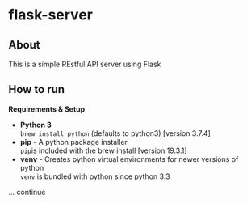 # flask-server

## About
This is a simple REstful API server using Flask

## How to run

**Requirements & Setup**
- **Python 3**  
`brew install python` (defaults to python3) [version 3.7.4]
- **pip** - A python package installer  
`pip`is included with the brew install [version 19.3.1]
- **venv** - Creates python virtual environments for newer versions of python  
`venv` is bundled with python since python 3.3

... continue
